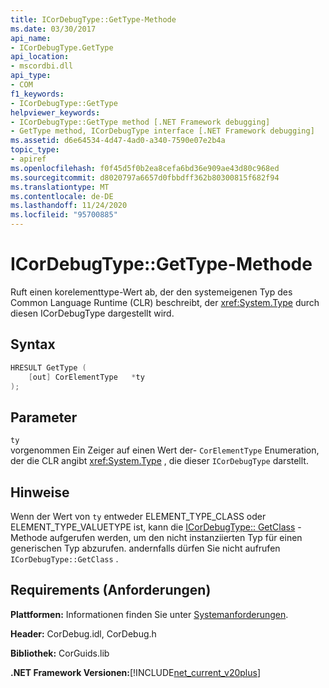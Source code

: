 ```yaml
---
title: ICorDebugType::GetType-Methode
ms.date: 03/30/2017
api_name:
- ICorDebugType.GetType
api_location:
- mscordbi.dll
api_type:
- COM
f1_keywords:
- ICorDebugType::GetType
helpviewer_keywords:
- ICorDebugType::GetType method [.NET Framework debugging]
- GetType method, ICorDebugType interface [.NET Framework debugging]
ms.assetid: d6e64534-4d47-4ad0-a340-7590e07e2b4a
topic_type:
- apiref
ms.openlocfilehash: f0f45d5f0b2ea8cefa6bd36e909ae43d80c968ed
ms.sourcegitcommit: d8020797a6657d0fbbdff362b80300815f682f94
ms.translationtype: MT
ms.contentlocale: de-DE
ms.lasthandoff: 11/24/2020
ms.locfileid: "95700885"
---
```

# <a name="icordebugtypegettype-method"></a>ICorDebugType::GetType-Methode

Ruft einen korelementtype-Wert ab, der den systemeigenen Typ des Common Language Runtime (CLR) beschreibt, der <xref:System.Type> durch diesen ICorDebugType dargestellt wird.  
  
## <a name="syntax"></a>Syntax  
  
```cpp  
HRESULT GetType (  
    [out] CorElementType   *ty  
);  
```  
  
## <a name="parameters"></a>Parameter  

 `ty`  
 vorgenommen Ein Zeiger auf einen Wert der- `CorElementType` Enumeration, der die CLR angibt <xref:System.Type> , die dieser `ICorDebugType` darstellt.  
  
## <a name="remarks"></a>Hinweise  

 Wenn der Wert von `ty` entweder ELEMENT_TYPE_CLASS oder ELEMENT_TYPE_VALUETYPE ist, kann die [ICorDebugType:: GetClass](icordebugtype-getclass-method.md) -Methode aufgerufen werden, um den nicht instanziierten Typ für einen generischen Typ abzurufen. andernfalls dürfen Sie nicht aufrufen `ICorDebugType::GetClass` .  
  
## <a name="requirements"></a>Requirements (Anforderungen)  

 **Plattformen:** Informationen finden Sie unter [Systemanforderungen](../../get-started/system-requirements.md).  
  
 **Header:** CorDebug.idl, CorDebug.h  
  
 **Bibliothek:** CorGuids.lib  
  
 **.NET Framework Versionen:**[!INCLUDE[net_current_v20plus](../../../../includes/net-current-v20plus-md.md)]
